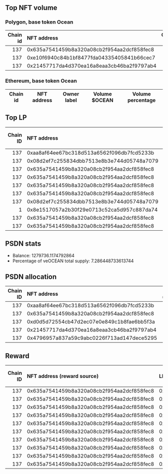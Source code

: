 # 
## Top NFT volume
### Polygon, base token Ocean
|   Chain id | NFT address                                |   Owner label |   Volume $mOCEAN |   Volume percentage |
|-----------:|:-------------------------------------------|--------------:|-----------------:|--------------------:|
|        137 | 0x635a7541459b8a320a08cb2f954aa2dcf858fec8 |           nan |           100000 |          99.954     |
|        137 | 0xe10f6940c84b1bf8477fda04335405841b66cec7 |           nan |               24 |           0.023989  |
|        137 | 0x21457717da4d370ea16a8eaa3cb46ba2f9797ab4 |           nan |               22 |           0.0219899 |

### Ethereum, base token Ocean
| Chain id   | NFT address   | Owner label   | Volume $OCEAN   | Volume percentage   |
|------------|---------------|---------------|-----------------|---------------------|

## Top LP
|   Chain ID | NFT address                                | LP address   |   Allocation (veOCEAN) |   Percent of its balance | LP label   |
|-----------:|:-------------------------------------------|:-------------|-----------------------:|-------------------------:|:-----------|
|        137 | 0xaa8af64ee67bc318d513a6562f096db7fcd5233b | 0x8475b523   |                 748646 |                 0.585    | psdn       |
|        137 | 0x08d2ef7c255834dbb7513e8b3e744d05748a7079 | 0xf0a88025   |                 543272 |                 0.935    | wallet_1   |
|        137 | 0x635a7541459b8a320a08cb2f954aa2dcf858fec8 | 0x8475b523   |                 476016 |                 0.371964 | psdn       |
|        137 | 0x635a7541459b8a320a08cb2f954aa2dcf858fec8 | 0x663052ad   |                 341192 |                 0.685    | wallet_3   |
|        137 | 0x635a7541459b8a320a08cb2f954aa2dcf858fec8 | 0xcf8a4b99   |                 275182 |                 0.97     | wallet_2   |
|        137 | 0x635a7541459b8a320a08cb2f954aa2dcf858fec8 | 0x8978be1b   |                 249043 |                 0.685    | wallet_5   |
|        137 | 0x08d2ef7c255834dbb7513e8b3e744d05748a7079 | 0x655efe6e   |                 180046 |                 0.94     | wallet_6   |
|          1 | 0x8e1517057a2b30f29e0713c52ca5d957c887da74 | 0x663052ad   |                 156898 |                 0.315    | wallet_3   |
|        137 | 0x635a7541459b8a320a08cb2f954aa2dcf858fec8 | 0x5cdc664b   |                 141923 |                 0.94     | unknown    |
|        137 | 0x635a7541459b8a320a08cb2f954aa2dcf858fec8 | 0xb1e24789   |                 129578 |                 0.91     | unknown    |

## PSDN stats
- Balance: 1279736.1174792864
- Percentage of veOCEAN total supply: 7.286448733613744
## PSDN allocation
|   Chain ID | NFT address                                |   Allocation (veOCEAN) |   Percent of its balance |
|-----------:|:-------------------------------------------|-----------------------:|-------------------------:|
|        137 | 0xaa8af64ee67bc318d513a6562f096db7fcd5233b |              748646    |                0.585     |
|        137 | 0x635a7541459b8a320a08cb2f954aa2dcf858fec8 |              476016    |                0.371964  |
|        137 | 0xd0d5d72554cb47d2ec07e0e849c1b8fae6bb5f3a |               26767    |                0.020916  |
|        137 | 0x21457717da4d370ea16a8eaa3cb46ba2f9797ab4 |               26767    |                0.020916  |
|        137 | 0x4796957a837a59c9abc0226f713ad147dece5295 |                1009.07 |                0.0007885 |

## Reward
|   Chain ID | NFT address (reward source)                | LP address   |   Reward amount (OCEAN) | LP label   |
|-----------:|:-------------------------------------------|:-------------|------------------------:|:-----------|
|        137 | 0x635a7541459b8a320a08cb2f954aa2dcf858fec8 | 0x8475b523   |                7481.55  | psdn       |
|        137 | 0x635a7541459b8a320a08cb2f954aa2dcf858fec8 | 0x663052ad   |                5362.51  | wallet_3   |
|        137 | 0x635a7541459b8a320a08cb2f954aa2dcf858fec8 | 0xcf8a4b99   |                4325.04  | wallet_2   |
|        137 | 0x635a7541459b8a320a08cb2f954aa2dcf858fec8 | 0x8978be1b   |                3914.21  | wallet_5   |
|        137 | 0x635a7541459b8a320a08cb2f954aa2dcf858fec8 | 0x5cdc664b   |                2230.6   | nan        |
|        137 | 0x635a7541459b8a320a08cb2f954aa2dcf858fec8 | 0xb1e24789   |                2036.57  | nan        |
|        137 | 0x635a7541459b8a320a08cb2f954aa2dcf858fec8 | 0x7328eada   |                1905.85  | nan        |
|        137 | 0x635a7541459b8a320a08cb2f954aa2dcf858fec8 | 0xce74a588   |                1329.21  | wallet_7   |
|        137 | 0x635a7541459b8a320a08cb2f954aa2dcf858fec8 | 0xcd2e9293   |                 754.823 | nan        |
|        137 | 0x635a7541459b8a320a08cb2f954aa2dcf858fec8 | 0x69e0e2b3   |                 602.294 | nan        |
